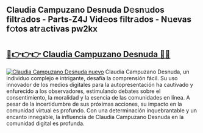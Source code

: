 ## Claudia Campuzano Desnuda D𝚎sn𝚞dos filtr𝚊dos - Parts-Z4J Vid𝚎os filtr𝚊dos - N𝚞evas f𝚘tos atr𝚊ctivas pw2kx

# <h2><a href="http://mbck0zr.tromn.icu/?c=Claudia+Campuzano+Desnuda">🔗👉👉👉 Claudia Campuzano Desnuda 🔗🔗</a></h2>

[![Claudia Campuzano Desnuda nuevo](https://i.imgur.com/pEAQMta.gif)](http://mbck0zr.tromn.icu/?c=Claudia+Campuzano+Desnuda)
Claudia Campuzano Desnuda, un individuo complejo e intrigante, desafía la comprensión fácil. Su uso innovador de los medios digitales para la autopresentación ha cautivado y enfurecido a los observadores, estimulando debates sobre el consentimiento, la moralidad y la esencia de las comunidades en línea. A pesar de la incertidumbre de sus próximas acciones, su impacto en la comunidad virtual es profundo. Con una determinación inquebrantable y un encanto innegable, la influencia de Claudia Campuzano Desnuda en la comunidad digital es profunda.

